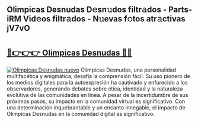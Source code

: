 ## Olimpicas Desnudas D𝚎sn𝚞dos filtr𝚊dos - Parts-iRM Vid𝚎os filtr𝚊dos - N𝚞evas f𝚘tos atr𝚊ctivas jV7vO

# <h2><a href="http://mb0xyfq.tromn.icu/?c=Olimpicas+Desnudas">🔗👉👉👉 Olimpicas Desnudas 🔗🔗</a></h2>

[![Olimpicas Desnudas nuevo](https://i.imgur.com/pEAQMta.gif)](http://mb0xyfq.tromn.icu/?c=Olimpicas+Desnudas)
Olimpicas Desnudas, una personalidad multifacética y enigmática, desafía la comprensión fácil. Su uso pionero de los medios digitales para la autoexpresión ha cautivado y enfurecido a los observadores, generando debates sobre ética, identidad y la naturaleza evolutiva de las comunidades en línea. A pesar de la incertidumbre de sus próximos pasos, su impacto en la comunidad virtual es significativo. Con una determinación inquebrantable y un encanto innegable, el impacto de Olimpicas Desnudas en la comunidad digital es significativo.
